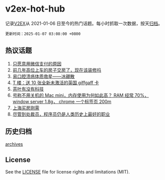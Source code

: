 # v2ex-hot-hub

 记录[V2EX](https://www.v2ex.com/)从 2021-01-06 日至今的热门话题。每小时抓取一次数据，按天[归档](archives)。

`更新时间：2025-01-07 03:08:00 +0800`

## 热议话题

1. [只愿意用微信支付的原因](https://www.v2ex.com/t/1102773)
1. [前几年高位上车的房子交房了，现在该装修吗](https://www.v2ex.com/t/1102824)
1. [易口腔溃疡体质救星——冰硼散](https://www.v2ex.com/t/1102775)
1. [T 楼：送 10 张全新未激活的英国 giffgaff 卡](https://www.v2ex.com/t/1102985)
1. [茶叶有没有科技](https://www.v2ex.com/t/1102792)
1. [号称不用关机的 Mac mini，内存使用为何如此高？ RAM 经常 70%， window server 1.8g， chrome 一个标签页 200m](https://www.v2ex.com/t/1102823)
1. [上海买房刚需](https://www.v2ex.com/t/1102881)
1. [尽管到处裁员，程序员仍是人类历史上最好的职业](https://www.v2ex.com/t/1102766)

## 历史归档

[archives](archives)

## License

See the [LICENSE](LICENSE) file for license rights and limitations (MIT).
